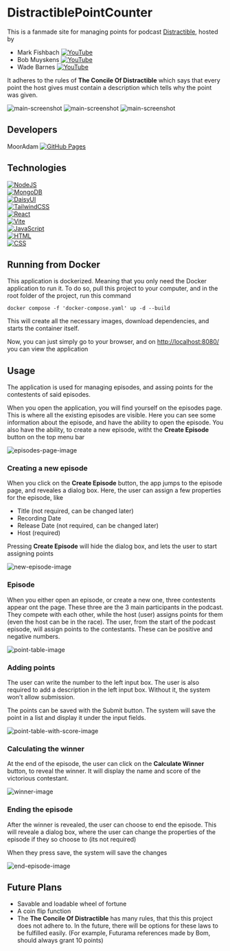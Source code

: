 


# DistractiblePointCounter
This is a fanmade site for managing points for podcast  [Distractible](https://open.spotify.com/show/2X40qLyoj1wQ2qE5FVpA7x), hosted by 
- Mark Fishbach [![YouTube](https://img.shields.io/badge/YouTube-%23FF0000.svg?logo=YouTube&logoColor=white)](https://www.youtube.com/channel/UC7_YxT-KID8kRbqZo7MyscQ)
- Bob Muyskens [![YouTube](https://img.shields.io/badge/YouTube-%23FF0000.svg?logo=YouTube&logoColor=white)](https://www.youtube.com/@muyskerm)
- Wade Barnes [![YouTube](https://img.shields.io/badge/YouTube-%23FF0000.svg?logo=YouTube&logoColor=white)](https://www.youtube.com/@LordMinion777)<br>

It adheres to the rules of __The Concile Of Distractible__ which says that every point the host gives must contain a description which tells why the point was given.

![main-screenshot](/readme-images/background.jpg)
![main-screenshot](/readme-images/episodes%20page.png)
![main-screenshot](/readme-images/boards%20with%20points%20screenshot.png)

## Developers

MoorAdam [![GitHub Pages](https://img.shields.io/badge/GitHub%20Pages-121013?logo=github&logoColor=white)](https://github.com/MoorAdam)

## Technologies

[![NodeJS](https://img.shields.io/badge/Node.js-6DA55F?logo=node.js&logoColor=white)](https://nodejs.org/en)<br>
[![MongoDB](https://img.shields.io/badge/MongoDB-%234ea94b.svg?logo=mongodb&logoColor=white)](http://mongodb.com/)<br>
[![DaisyUI](https://img.shields.io/badge/DaisyUI-5A0EF8?logo=daisyui&logoColor=fff)](https://daisyui.com/)<br>
[![TailwindCSS](https://img.shields.io/badge/Tailwind%20CSS-%2338B2AC.svg?logo=tailwind-css&logoColor=white)](https://tailwindcss.com/)<br>
[![React](https://img.shields.io/badge/React-%2320232a.svg?logo=react&logoColor=%2361DAFB)](https://react.dev/)<br>
[![Vite](https://img.shields.io/badge/Vite-646CFF?logo=vite&logoColor=fff)](https://vite.dev/)<br>
[![JavaScript](https://img.shields.io/badge/JavaScript-F7DF1E?logo=javascript&logoColor=000)](https://www.w3schools.com/js/js_intro.asp)<br>
[![HTML](https://img.shields.io/badge/HTML-%23E34F26.svg?logo=html5&logoColor=white)](https://en.wikipedia.org/wiki/HTML)<br>
[![CSS](https://img.shields.io/badge/CSS-1572B6?logo=css3&logoColor=fff)](https://en.wikipedia.org/wiki/CSS)<br>


## Running from Docker

This application is dockerized. Meaning that you only need the Docker application to run it.
To do so, pull this project to your computer, and in the root folder of the project, run this command

```
docker compose -f 'docker-compose.yaml' up -d --build
```

This will create all the necessary images, download dependencies, and starts the container itself.

Now, you can just simply go to your browser, and on [http://localhost:8080/](http://localhost:8080/) you can view the application

## Usage

The application is used for managing episodes, and assing points for the contestents of said episodes. 

When you open the application, you will find yourself on the episodes page. This is where all the existing episodes are visible. Here you can see some information about the episode, and have the ability to open the episode. You also have the ability, to create a new episode, witht the __Create Episode__ button on the top menu bar

![episodes-page-image](/readme-images/episodes%20page.png)

### Creating a new episode

When you click on the __Create Episode__ button, the app jumps to the episode page, and reveales a dialog box. Here, the user can assign a few properties for the episode, like 
- Title (not required, can be changed later)
- Recording Date
- Release Date (not required, can be changed later)
- Host (required)

Pressing __Create Episode__ will hide the dialog box, and lets the user to start assigning points

![new-episode-image](/readme-images/new%20episode.png)

### Episode

When you either open an episode, or create a new one, three contestents appear ont the page. These three are the 3 main participants in the podcast. They compete with each other, while the host (user) assigns points for them (even the host can be in the race). The user, from the start of the podcast episode, will assign points to the contestants. These can be positive and negative numbers. 

![point-table-image](/readme-images/competitor%20board.png)

### Adding points

The user can write the number to the left input box. The user is also required to add a description in the left input box. Without it, the system won't allow submission. 

The points can be saved with the Submit button. The system will save the point in a list and display it under the input fields.

![point-table-with-score-image](/readme-images/competitor%20board%20with%20points.png)

### Calculating the winner

At the end of the episode, the user can click on the __Calculate Winner__ button, to reveal the winner. It will display the name and score of the victorious contestant.

![winner-image](/readme-images/winner.png)

### Ending the episode

After the winner is revealed, the user can choose to end the episode. This will reveale a dialog box, where the user can change the properties of the episode if they so choose to (its not required)

When they press save, the system will save the changes

![end-episode-image](/readme-images/end%20episode%20dialog.png)

## Future Plans
- Savable and loadable wheel of fortune
- A coin flip function
- The __The Concile Of Distractible__ has many rules, that this this project does not adhere to. In the future, there will be options for these laws to be fulfilled easily. (For example, Futurama references made by Bom, should always grant 10 points)

